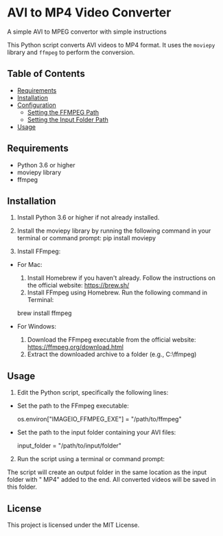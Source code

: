 # AVI to MP4 Video Converter

A simple AVI to MPEG convertor with simple instructions

This Python script converts AVI videos to MP4 format. It uses the `moviepy` library and `ffmpeg` to perform the conversion.

## Table of Contents

- [Requirements](#requirements)
- [Installation](#installation)
- [Configuration](#configuration)
  - [Setting the FFMPEG Path](#setting-the-ffmpeg-path)
  - [Setting the Input Folder Path](#setting-the-input-folder-path)
- [Usage](#usage)

## Requirements

- Python 3.6 or higher
- moviepy library
- ffmpeg

## Installation

1. Install Python 3.6 or higher if not already installed.

2. Install the moviepy library by running the following command in your terminal or command prompt: 
  pip install moviepy

3. Install FFmpeg:

- For Mac:
  1. Install Homebrew if you haven't already. Follow the instructions on the official website: https://brew.sh/
  2. Install FFmpeg using Homebrew. Run the following command in Terminal:
     
    brew install ffmpeg
     

- For Windows:
  1. Download the FFmpeg executable from the official website: https://ffmpeg.org/download.html
  2. Extract the downloaded archive to a folder (e.g., C:\ffmpeg)

## Usage

1. Edit the Python script, specifically the following lines:

- Set the path to the FFmpeg executable:

  os.environ["IMAGEIO_FFMPEG_EXE"] = "/path/to/ffmpeg"
  

- Set the path to the input folder containing your AVI files:
  
  input_folder = "/path/to/input/folder"
  

2. Run the script using a terminal or command prompt:

The script will create an output folder in the same location as the input folder with " MP4" added to the end. All converted videos will be saved in this folder.

## License

This project is licensed under the MIT License.


